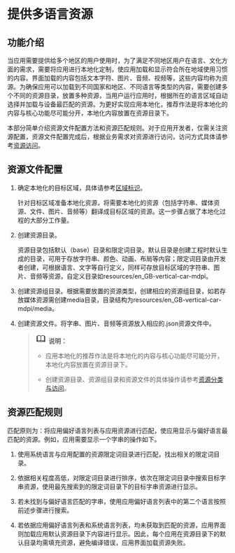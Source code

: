 # 提供多语言资源


## 功能介绍

当应用需要提供给多个地区的用户使用时，为了满足不同地区用户在语言、文化方面的需求，需要将应用进行本地化定制，使应用加载和显示符合所在地域使用习惯的内容。界面加载的内容包括文本字符、图片、音频、视频等，这些内容均称为资源。为确保应用可以加载到不同国家和地区、不同语言等类型的内容，需要创建多个不同的资源目录，放置多种资源，当用户运行应用时，根据所在的语言区域自动选择并加载与设备最匹配的资源。为更好实现应用本地化，推荐作法是将本地化的内容与核心功能尽可能分开，本地化内容放置在资源目录下。

本部分简单介绍资源文件配置方法和资源匹配规则。对于应用开发者，仅需关注资源配置，资源文件配置完成后，根据业务需求对资源进行访问，访问方式具体请参考[资源访问](../quick-start/resource-categories-and-access.md#资源访问)。


## 资源文件配置

1. 确定本地化的目标区域，具体请参考[区域标识](i18n-locale-culture.md)。

   针对目标区域准备本地化资源，将需要本地化的资源（包括字符串、媒体资源、文件、图片、音频等）翻译成目标区域的资源。这一步骤占据了本地化过程的大部分工作量。

2. 创建资源目录。

   资源目录包括默认（base）目录和限定词目录。默认目录是创建工程时默认生成的目录，可用于存放字符串、颜色、动画、布局等内容；限定词目录由开发者创建，可根据语言、文字等自行定义，同样可存放目标区域的字符串、图片、音频等资源，自定义目录如resources/en_GB-vertical-car-mdpi。

3. 创建资源组目录。根据需要放置的资源类型，创建相应的资源组目录，如若存放媒体资源需创建media目录，目录结构为resources/en_GB-vertical-car-mdpi/media。

4. 创建资源文件。将字串、图片、音频等资源放入相应的.json资源文件中。

   > ![icon-note.gif](public_sys-resources/icon-note.gif) **说明：**
   >   
   > - 应用本地化的推荐作法是将本地化的内容与核心功能尽可能分开，本地化内容放置在资源目录下。
   > 
   > - 创建资源目录、资源组目录和资源文件的具体操作请参考[资源分类与访问](../quick-start/resource-categories-and-access.md#资源分类与访问)。


## 资源匹配规则

匹配原则为：将应用偏好语言列表与应用资源进行匹配，使应用显示与偏好语言最匹配的资源。例如，应用需要显示一个字串的操作如下。

1. 使用系统语言与应用配置的资源限定词目录进行匹配，找出相关的限定词目录。

2. 依据相关程度高低，对限定词目录进行排序，依次在限定词目录中搜索目标字串资源，使用最先搜索到的限定词目录下的目标字串资源进行显示。

3. 若未找到与偏好语言匹配的字串，使用应用偏好语言列表中的第二个语言按照前述步骤进行搜索。

4. 若依据应用偏好语言列表和系统语言列表，均未获取到匹配的资源，应用界面则加载应用默认资源目录下内容进行显示。因此，每个应用在资源目录下的默认目录均需填充资源，避免编译错误，应用界面加载资源失败。
